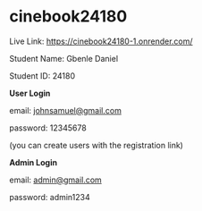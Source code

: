 # cinebook24180

Live Link: https://cinebook24180-1.onrender.com/

Student Name: Gbenle Daniel

Student ID: 24180


**User Login**

email: johnsamuel@gmail.com

password: 12345678


(you can create users with the registration link)


**Admin Login**

email: admin@gmail.com

password: admin1234


